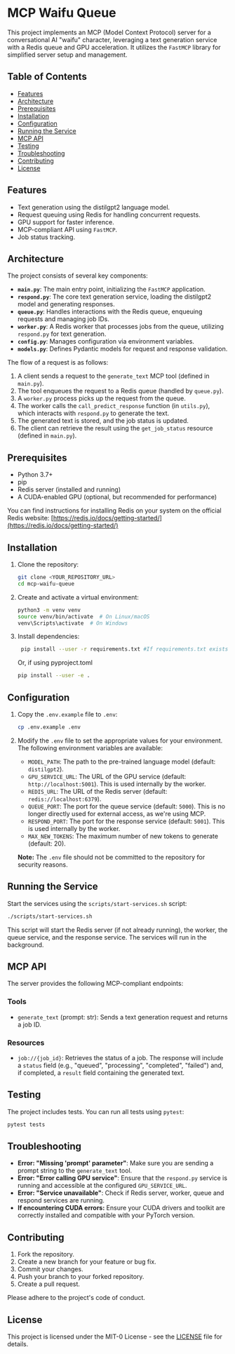 # MCP Waifu Queue

This project implements an MCP (Model Context Protocol) server for a conversational AI "waifu" character, leveraging a text generation service with a Redis queue and GPU acceleration. It utilizes the `FastMCP` library for simplified server setup and management.

## Table of Contents

- [Features](#features)
- [Architecture](#architecture)
- [Prerequisites](#prerequisites)
- [Installation](#installation)
- [Configuration](#configuration)
- [Running the Service](#running-the-service)
- [MCP API](#mcp-api)
- [Testing](#testing)
- [Troubleshooting](#troubleshooting)
- [Contributing](#contributing)
- [License](#license)

## Features

*   Text generation using the distilgpt2 language model.
*   Request queuing using Redis for handling concurrent requests.
*   GPU support for faster inference.
*   MCP-compliant API using `FastMCP`.
*  Job status tracking.

## Architecture

The project consists of several key components:

*   **`main.py`**: The main entry point, initializing the `FastMCP` application.
*   **`respond.py`**: The core text generation service, loading the distilgpt2 model and generating responses.
*   **`queue.py`**: Handles interactions with the Redis queue, enqueuing requests and managing job IDs.
*   **`worker.py`**: A Redis worker that processes jobs from the queue, utilizing `respond.py` for text generation.
*   **`config.py`**: Manages configuration via environment variables.
*   **`models.py`**: Defines Pydantic models for request and response validation.

The flow of a request is as follows:

1.  A client sends a request to the `generate_text` MCP tool (defined in `main.py`).
2.  The tool enqueues the request to a Redis queue (handled by `queue.py`).
3.  A `worker.py` process picks up the request from the queue.
4.  The worker calls the `call_predict_response` function (in `utils.py`), which interacts with `respond.py` to generate the text.
5.  The generated text is stored, and the job status is updated.
6.  The client can retrieve the result using the `get_job_status` resource (defined in `main.py`).

## Prerequisites

*   Python 3.7+
*   pip
*   Redis server (installed and running)
*   A CUDA-enabled GPU (optional, but recommended for performance)

You can find instructions for installing Redis on your system on the official Redis website: [https://redis.io/docs/getting-started/](https://redis.io/docs/getting-started/)

## Installation

1.  Clone the repository:

    ```bash
    git clone <YOUR_REPOSITORY_URL>
    cd mcp-waifu-queue
    ```

2.  Create and activate a virtual environment:

    ```bash
    python3 -m venv venv
    source venv/bin/activate  # On Linux/macOS
    venv\Scripts\activate  # On Windows
    ```

3.  Install dependencies:

    ```bash
     pip install --user -r requirements.txt #If requirements.txt exists
    ```
    Or, if using pyproject.toml
    ```bash
    pip install --user -e .
    ```

## Configuration

1.  Copy the `.env.example` file to `.env`:

    ```bash
    cp .env.example .env
    ```

2.  Modify the `.env` file to set the appropriate values for your environment. The following environment variables are available:

    *   `MODEL_PATH`: The path to the pre-trained language model (default: `distilgpt2`).
    *   `GPU_SERVICE_URL`: The URL of the GPU service (default: `http://localhost:5001`).  This is used internally by the worker.
    *   `REDIS_URL`: The URL of the Redis server (default: `redis://localhost:6379`).
    *   `QUEUE_PORT`: The port for the queue service (default: `5000`). This is no longer directly used for external access, as we're using MCP.
    *   `RESPOND_PORT`: The port for the response service (default: `5001`). This is used internally by the worker.
    *   `MAX_NEW_TOKENS`: The maximum number of new tokens to generate (default: 20).

    **Note:** The `.env` file should not be committed to the repository for security reasons.

## Running the Service

Start the services using the `scripts/start-services.sh` script:

```bash
./scripts/start-services.sh
```

This script will start the Redis server (if not already running), the worker, the queue service, and the response service. The services will run in the background.

## MCP API

The server provides the following MCP-compliant endpoints:

### Tools

*   `generate_text` (prompt: str): Sends a text generation request and returns a job ID.

### Resources

*   `job://{job_id}`: Retrieves the status of a job.  The response will include a `status` field (e.g., "queued", "processing", "completed", "failed") and, if completed, a `result` field containing the generated text.

## Testing

The project includes tests. You can run all tests using `pytest`:

```bash
pytest tests
```

## Troubleshooting

*   **Error: "Missing 'prompt' parameter"**: Make sure you are sending a prompt string to the `generate_text` tool.
*   **Error: "Error calling GPU service"**: Ensure that the `respond.py` service is running and accessible at the configured `GPU_SERVICE_URL`.
*   **Error: "Service unavailable"**: Check if Redis server, worker, queue and respond services are running.
*   **If encountering CUDA errors:** Ensure your CUDA drivers and toolkit are correctly installed and compatible with your PyTorch version.

## Contributing

1.  Fork the repository.
2.  Create a new branch for your feature or bug fix.
3.  Commit your changes.
4.  Push your branch to your forked repository.
5.  Create a pull request.

Please adhere to the project's code of conduct.

## License

This project is licensed under the MIT-0 License - see the [LICENSE](LICENSE) file for details.
